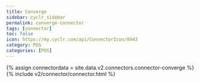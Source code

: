 ```yaml
---
title: Converge
sidebar: cyclr_sidebar
permalink: converge-connector
tags: [connector]
toc: false
icon: https://my.cyclr.com/api/ConnectorIcon/8443
category: POS
categories: [POS]
---
```

{% assign connectordata = site.data.v2.connectors.connector-converge %}
{% include v2/connector/connector.html %}	